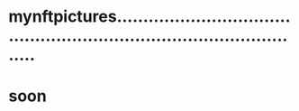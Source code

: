 # mynftpictures...........................................................................................
# soon
